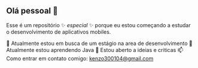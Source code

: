 ## Olá pessoal 👋

Esse é um repositório ✨ _especial_ ✨ porque eu estou começando a estudar o desenvolvimento de aplicativos mobiles.

 🔭 Atualmente estou em busca de um estágio na area de desenvolvimento 
 🌱 Atualmente estou aprendendo Java
 🤔 Estou aberto a ideias e criticas
 📫 Como entrar em contato comigo: kenzo300104@gmail.com
